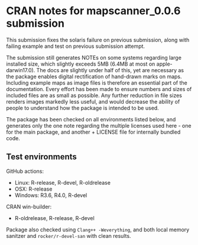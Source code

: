 # CRAN notes for mapscanner_0.0.6 submission

This submission fixes the solaris failure on previous submission, along with failing example and test on previous submission attempt.

The submission still generates NOTEs on some systems regarding large installed size, which slightly exceeds 5MB (6.4MB at most on apple-darwin17.0). The docs are slightly under half of this, yet are necessary as the package enables digital rectification of hand-drawn marks on maps. Including example maps as image files is therefore an essential part of the documentation. Every effort has been made to ensure numbers and sizes of included files are as small as possible. Any further reduction in file sizes renders images markedly less useful, and would decrease the ability of people to understand how the package is intended to be used.

The package has been checked on all environments listed below, and generates only the one note regarding the multiple licenses used here - one for the main package, and another + LICENSE file for internally bundled code.

## Test environments

GitHub actions:
* Linux: R-release, R-devel, R-oldrelease
* OSX: R-release
* Windows: R3.6, R4.0, R-devel

CRAN win-builder:
* R-oldrelease, R-release, R-devel

Package also checked using `Clang++ -Weverything`, and both local memory sanitzer and `rocker/r-devel-san` with clean results.

